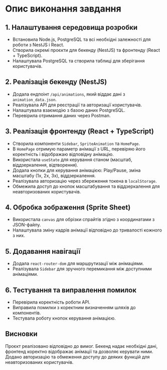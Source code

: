 # Опис виконання завдання

## 1. Налаштування середовища розробки
- Встановила Node.js, PostgreSQL та всі необхідні залежності для роботи з NestJS і React.
- Створила окремі проєкти для бекенду (NestJS) та фронтенду (React + TypeScript).
- Налаштувала PostgreSQL та створила таблиці для зберігання користувачів.

## 2. Реалізація бекенду (NestJS)
- Додала ендпоінт `/api/animations`, який віддає дані з `animation_data.json`.
- Реалізувала API для реєстрації та авторизації користувачів.
- Налаштувала взаємодію з базою даних PostgreSQL.
- Перевірила отримання даних через Postman.

## 3. Реалізація фронтенду (React + TypeScript)
- Створила компоненти `Sidebar`, `SpriteAnimation` та `HomePage`.
- В `HomePage` отримую параметр анімації з URL, перевіряю його коректність і відображаю відповідну анімацію.
- Використала `useState` для керування станом (масштаб, віддзеркалення, відтворення).
- Додала кнопки для керування анімацією: Play/Pause, зміна масштабу (1x, 2x, 3x), віддзеркалення.
- Реалізувала авторизацію через збереження токена в `localStorage`.
- Обмежила доступ до кнопок масштабування та віддзеркалення для неавторизованих користувачів.

## 4. Обробка зображення (Sprite Sheet)
- Використала `canvas` для обрізки спрайтів згідно з координатами з JSON-файлу.
- Налаштувала зміну кадрів анімації відповідно до тривалості кожного з них.

## 5. Додавання навігації
- Додала `react-router-dom` для маршрутизації між анімаціями.
- Реалізувала `Sidebar` для зручного перемикання між доступними анімаціями.

## 6. Тестування та виправлення помилок
- Перевірила коректність роботи API.
- Виправила помилки з коректним визначенням шляхів до компонентів.
- Тестувала роботу кнопок керування анімацією.

## Висновки
Проєкт реалізовано відповідно до вимог. Бекенд надає необхідні дані, фронтенд коректно відображає анімації та дозволяє керувати ними. Додано авторизацію та обмеження доступу до деяких функцій для неавторизованих користувачів.
